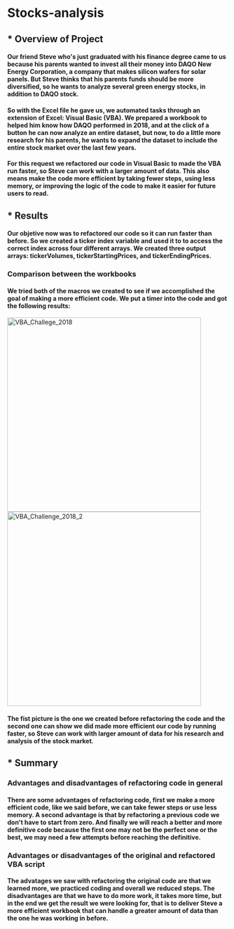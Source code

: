 # Stocks-analysis

  ## * Overview of Project
  
  #### Our friend Steve who's just graduated with his finance degree came to us because his parents wanted to invest all their money into DAQO New Energy Corporation, a company that makes silicon wafers for solar panels. But Steve thinks that his parents funds should be more diversified, so he wants to analyze several green energy stocks, in addition to DAQO stock.
  #### So with the Excel file he gave us, we automated tasks through an extension of Excel: Visual Basic (VBA). We prepared a workbook to helped him know how DAQO performed in 2018, and at the click of a button he can now analyze an entire dataset, but now, to do a little more research for his parents, he wants to expand the dataset to include the entire stock market over the last few years.
  #### For this request we refactored our code in Visual Basic to made the VBA run faster, so Steve can work with a larger amount of data. This also means make the code more efficient by taking fewer steps, using less memory, or improving the logic of the code to make it easier for future users to read.
  
  ## * Results
  
  #### Our objetive now was to refactored our code so it can run faster than before. So we created a ticker index variable and used it to to access the correct index across four different arrays. We created three output arrays: tickerVolumes, tickerStartingPrices, and tickerEndingPrices.
  
  ### Comparison between the workbooks

  #### We tried both of the macros we created to see if we accomplished the goal of making a more efficient code. We put a timer into the code and got the following results:
  
  <img width="442" alt="VBA_Challege_2018" src="https://user-images.githubusercontent.com/113747210/194675765-901a0a30-96d9-4491-a516-4579028ec420.png">

  <img width="442" alt="VBA_Challenge_2018_2" src="https://user-images.githubusercontent.com/113747210/194675781-e0d97db7-1ede-47c2-9652-bf18501a4e01.png">

  #### The fist picture is the one we created before refactoring the code and the second one can show we did made more efficient our code by running faster, so Steve can work with larger amount of data for his research and analysis of the stock market.
  
  ## * Summary
  
  ### Advantages and disadvantages of refactoring code in general
  
  #### There are some advantages of refactoring code, first we make a more efficient code, like we said before, we can take fewer steps or use less memory. A second advantage is that by refactoring a previous code we don't have to start from zero. And finally we will reach a better and more definitive code because the first one may not be the perfect one or the best, we may need a few attempts before reaching the definitive.
  
  ### Advantages or disadvantages of the original and refactored VBA script
  
  #### The advatages we saw with refactoring the original code are that we learned more, we practiced coding and overall we reduced steps. The disadvantages are that we have to do more work, it takes more time, but in the end we get the result we were looking for, that is to deliver Steve a more efficient workbook that can handle a greater amount of data than the one he was working in before.
